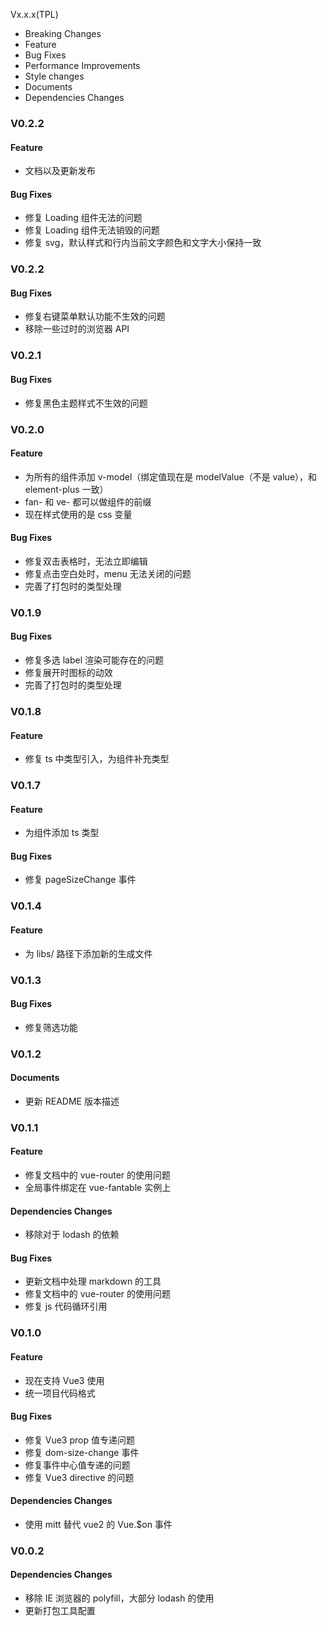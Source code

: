 Vx.x.x(TPL)

- Breaking Changes
- Feature
- Bug Fixes
- Performance Improvements
- Style changes
- Documents
- Dependencies Changes

### V0.2.2

#### Feature

- 文档以及更新发布

#### Bug Fixes

- 修复 Loading 组件无法的问题
- 修复 Loading 组件无法销毁的问题
- 修复 svg，默认样式和行内当前文字颜色和文字大小保持一致

### V0.2.2

#### Bug Fixes

- 修复右键菜单默认功能不生效的问题
- 移除一些过时的浏览器 API

### V0.2.1

#### Bug Fixes

- 修复黑色主题样式不生效的问题

### V0.2.0

#### Feature

- 为所有的组件添加 v-model（绑定值现在是 modelValue（不是 value），和 element-plus 一致）
- fan- 和 ve- 都可以做组件的前缀
- 现在样式使用的是 css 变量

#### Bug Fixes

- 修复双击表格时，无法立即编辑
- 修复点击空白处时，menu 无法关闭的问题
- 完善了打包时的类型处理

### V0.1.9

#### Bug Fixes

- 修复多选 label 渲染可能存在的问题
- 修复展开时图标的动效
- 完善了打包时的类型处理

### V0.1.8

#### Feature

- 修复 ts 中类型引入，为组件补充类型

### V0.1.7

#### Feature

- 为组件添加 ts 类型

#### Bug Fixes

- 修复 pageSizeChange 事件

### V0.1.4

#### Feature

- 为 libs/ 路径下添加新的生成文件

### V0.1.3

#### Bug Fixes

- 修复筛选功能

### V0.1.2

#### Documents

- 更新 README 版本描述

### V0.1.1

#### Feature

- 修复文档中的 vue-router 的使用问题
- 全局事件绑定在 vue-fantable 实例上

#### Dependencies Changes

- 移除对于 lodash 的依赖

#### Bug Fixes

- 更新文档中处理 markdown 的工具
- 修复文档中的 vue-router 的使用问题
- 修复 js 代码循环引用

### V0.1.0

#### Feature

- 现在支持 Vue3 使用
- 统一项目代码格式

#### Bug Fixes

- 修复 Vue3 prop 值专递问题
- 修复 dom-size-change 事件
- 修复事件中心值专递的问题
- 修复 Vue3 directive 的问题

#### Dependencies Changes

- 使用 mitt 替代 vue2 的 Vue.$on 事件

### V0.0.2


#### Dependencies Changes

- 移除 IE 浏览器的 polyfill，大部分 lodash 的使用
- 更新打包工具配置
